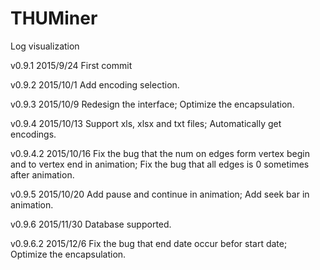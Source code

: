 # THUMiner
Log visualization

v0.9.1 2015/9/24
First commit

v0.9.2 2015/10/1
Add encoding selection.

v0.9.3 2015/10/9
Redesign the interface;
Optimize the encapsulation.

v0.9.4 2015/10/13
Support xls, xlsx and txt files;
Automatically get encodings.

v0.9.4.2 2015/10/16
Fix the bug that the num on edges form vertex begin and to vertex end in animation;
Fix the bug that all edges is 0 sometimes after animation.

v0.9.5 2015/10/20
Add pause and continue in animation;
Add seek bar in animation.

v0.9.6 2015/11/30
Database supported.

v0.9.6.2 2015/12/6
Fix the bug that end date occur befor start date;
Optimize the encapsulation.